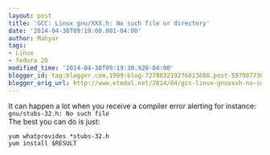 ```yaml
---
layout: post
title: 'GCC: Linux gnu/XXX.h: No such file or directory'
date: '2014-04-30T09:19:00.001-04:00'
author: Mahyar
tags:
- Linux
- fedora 20
modified_time: '2014-04-30T09:19:30.928-04:00'
blogger_id: tag:blogger.com,1999:blog-727803219276813688.post-5979077301422923808
blogger_orig_url: http://www.etedal.net/2014/04/gcc-linux-gnuxxxh-no-such-file-or.html
---
```



It can happen a lot when you receive a compiler error alerting for instance: `gnu/stubs-32.h: No such file`  
The best you can do is just:  
```
yum whatprovides *stubs-32.h  
yum install $RESULT
```

